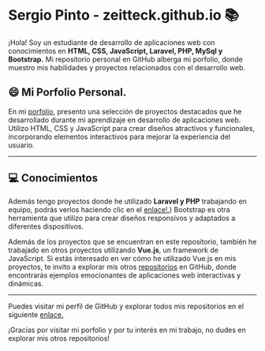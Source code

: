 # Sergio Pinto - zeitteck.github.io 📚
¡Hola! Soy un estudiante de desarrollo de aplicaciones web con conocimientos en **HTML, CSS, JavaScript, Laravel, PHP, MySql y Bootstrap.**
Mi repositorio personal en GitHub alberga mi porfolio, donde muestro mis habilidades y proyectos relacionados con el desarrollo web.

## 😄 Mi Porfolio Personal.

En mi [porfolio](https://zeitteck.github.io), presento una selección de proyectos destacados que he desarrollado durante mi aprendizaje en desarrollo de aplicaciones web. Utilizo HTML, CSS y JavaScript para crear diseños atractivos y funcionales, incorporando elementos interactivos para mejorar la experiencia del usuario.

---

## :computer: Conocimientos

Además tengo proyectos donde he utilizado **Laravel y PHP** trabajando en equipo, podrás verlos haciendo clic en el [enlace!.](https://github.com/ferettoo/EMT))
Bootstrap es otra herramienta que utilizo para crear diseños responsivos y adaptados a diferentes dispositivos.


Además de los proyectos que se encuentran en este repositorio, también he trabajado en otros proyectos utilizando **Vue.js**, un framework de JavaScript. Si estás interesado en ver cómo he utilizado Vue.js en mis proyectos, te invito a explorar mis otros [repositorios](https://github.com/zeitteck/pokedexVue) en GitHub, donde encontrarás ejemplos emocionantes de aplicaciones web interactivas y dinámicas.

---


Puedes visitar mi perfil de GitHub y explorar todos mis repositorios en el siguiente [enlace.](https://github.com/zeitteck)

¡Gracias por visitar mi porfolio y por tu interés en mi trabajo, no dudes en explorar mis otros repositorios!
